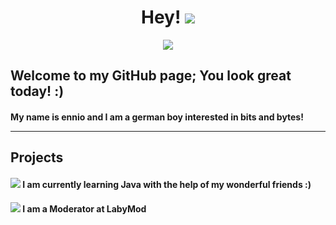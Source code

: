 <div align="center"><h1>Hey! <img src="https://i.imgur.com/vBWQttw.png"></h1></div>
<div align="center"><img src="https://lanyard.cnrad.dev/api/492742748328427531?idleMessage=I+am+currently+touching+grass!+🌷"></div>
<h2>Welcome to my GitHub page; You look great today! :)</h2>
<h4>My name is ennio and I am a german boy interested in bits and bytes!
<hr>
<h2>Projects</h2>
<h4><img src="https://i.imgur.com/DLGUlni.png" size="20"> I am currently learning Java with the help of my wonderful friends :)</h4>
<h4><img src="https://i.imgur.com/s3Fpirg.png" size="20"> I am a Moderator at LabyMod
